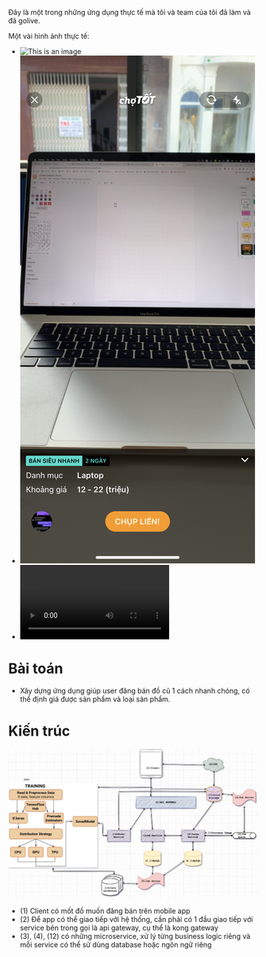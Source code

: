 Đây là một trong những ứng dụng thực tế mà tôi và team của tôi đã làm và đã golive.

Một vài hình ảnh thực tế:

- ![This is an image](IMG_6592.PNG)
- ![This is an image](IMG_6593.PNG)
- ![Video](RPReplay_Final1637463921.MP4)

# Bài toán
- Xây dựng ứng dụng giúp user đăng bán đồ cũ 1 cách nhanh chóng, có thể định giá được sản phẩm và loại sản phẩm.
# Kiến trúc

![This is an image](sd.jpg)

- (1) Client có mốt đồ muốn đăng bán trên mobile app
- (2) Để app có thể giao tiếp với hệ thống, cần phải có 1 đầu giao tiếp với service bên trong gọi là api gateway, cụ thể là kong gateway
- (3), (4), (12) có những microservice, xử lý từng business logic riêng và mỗi service có thể sử dùng database hoặc ngôn ngữ riêng